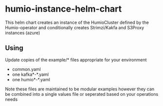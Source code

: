 # humio-instance-helm-chart

This helm chart creates an instance of the HumioCluster defined by the Humio-operator and 
conditionally creates Strimzi/Kakfa and S3Proxy instances (azure)

## Using

Update copies of the example/* files appropriate for your environment

* common.yaml
* one kafka*-*.yaml
* one humio*-*.yaml

Note these files are maintained to be modular examples however they can be combined into a single values file or seperated based on your operations needs
